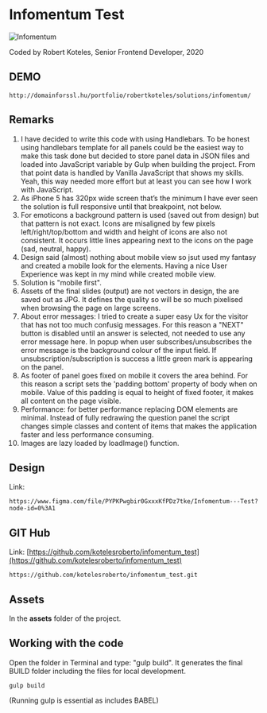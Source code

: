 # Infomentum Test

![Infomentum](https://www.infomentum.com/hs-fs/hubfs/CLEAN-images/logos/Infomentum_logo_with_strapline_white.png)

Coded by Robert Koteles, Senior Frontend Developer, 2020


## DEMO
```
http://domainforssl.hu/portfolio/robertkoteles/solutions/infomentum/
```


## Remarks
1. I have decided to write this code with using Handlebars. To be honest using handlebars template for all panels could be the easiest way to make this task done but decided to store panel data in JSON files and loaded into JavaScript variable by Gulp when building the project. From that point data is handled by Vanilla JavaScript that shows my skills. Yeah, this way needed more effort but at least you can see how I work with JavaScript.
2. As iPhone 5 has 320px wide screen that’s the minimum I have ever seen the solution is full responsive until that breakpoint, not below.
3. For emoticons a background pattern is used (saved out from design) but that pattern is not exact. Icons are misaligned by few pixels left/right/top/bottom and width and height of icons are also not consistent. It occurs little lines appearing next to the icons on the page (sad, neutral, happy).
4. Design said (almost) nothing about mobile view so jsut used my fantasy and created a mobile look for the elements. Having a nice User Experience was kept in my mind while created mobile view.
5. Solution is "mobile first".
6. Assets of the final slides (output) are not vectors in design, the are saved out as JPG. It defines the quality so will be so much pixelised when browsing the page on large screens.
7. About error messages: I tried to create a super easy Ux for the visitor that has not too much confusig messages. For this reason a "NEXT" button is disabled until an answer is selected, not needed to use any error message here. In popup when user subscribes/unsubscribes the error message is the background colour of the input field. If unsubscription/subscription is success a little green mark is appearing on the panel.
8. As footer of panel goes fixed on mobile it covers the area behind. For this reason a script sets the 'padding bottom' property of body when on mobile. Value of this padding is equal to height of fixed footer, it makes all content on the page visible.
9. Performance: for better performance replacing DOM elements are minimal. Instead of fully redrawing the question panel the script changes simple classes and content of items that makes the application faster and less performance consuming.
10. Images are lazy loaded by loadImage() function.

## Design

Link:

```
https://www.figma.com/file/PYPKPwgbir0GxxxKfPDz7tke/Infomentum---Test?node-id=0%3A1
```

## GIT Hub

Link:
[https://github.com/kotelesroberto/infomentum_test](https://github.com/kotelesroberto/infomentum_test)
```
https://github.com/kotelesroberto/infomentum_test.git
```

## Assets

In the **assets** folder of the project.

## Working with the code

Open the folder in Terminal and type: "gulp build". It generates the final BUILD folder including the files for local development.

```
gulp build
```

(Running gulp is essential as includes BABEL)